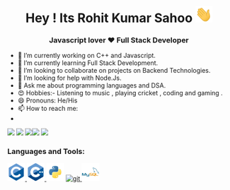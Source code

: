 <h1 align="center">Hey ! Its Rohit Kumar Sahoo <img src="https://raw.githubusercontent.com/ABSphreak/ABSphreak/master/gifs/Hi.gif" width="38px"></h1> 
<h3 align="center">Javascript lover ❤️  Full Stack Developer</h3>



- 🔭 I’m currently working on C++ and Javascript.
- 🌱 I’m currently learning Full Stack Development. 
- 👯 I’m looking to collaborate on projects on Backend Technologies.
- 🤔 I’m looking for help with Node.Js.
- 💬 Ask me about programming languages and DSA.
- 😍 Hobbies:- Listening to music , playing cricket , coding and gaming .
- 😄 Pronouns: He/His
- 📫 How to reach me:
- 
<a>[<img src="https://img.icons8.com/fluent/40/000000/gmail-new.png"/>](mailto:rohitkumarsahoo038@gmail.com)</a>  <a>[<img src="https://img.icons8.com/color/40/000000/linkedin.png"/>](https://www.linkedin.com/in/rohitkumarsahoo/)</a> <a>[<img src="https://img.icons8.com/color/40/000000/twitter--v1.png"/>](https://twitter.com/RohitKu83120199)</a><a>[<img src="https://img.icons8.com/fluent/40/000000/facebook-new.png"/>](https://www.facebook.com/rohit.sahoo.7359)</a> <a>[<img src="https://img.icons8.com/fluent/40/000000/instagram-new.png"/>](https://www.instagram.com/ro_hit0212/)






<h3 align="left">Languages and Tools:</h3>
</a> <a href="https://www.cprogramming.com/" target="_blank"> <img src="https://raw.githubusercontent.com/devicons/devicon/master/icons/c/c-original.svg" alt="c" width="40" height="40"/> </a> <a href="https://www.w3schools.com/cpp/" target="_blank"> <img src="https://raw.githubusercontent.com/devicons/devicon/master/icons/cplusplus/cplusplus-original.svg" alt="cplusplus" width="40" height="40"/> </a> <img src="https://raw.githubusercontent.com/github/explore/80688e429a7d4ef2fca1e82350fe8e3517d3494d/topics/python/python.png" width="40" height="40" /> <a href="https://git-scm.com/" target="_blank"> <img src="https://www.vectorlogo.zone/logos/git-scm/git-scm-icon.svg" alt="git" width="40" height="40"/> </a> </a> <a href="https://www.mysql.com/" target="_blank"> <img src="https://raw.githubusercontent.com/devicons/devicon/master/icons/mysql/mysql-original-wordmark.svg" alt="mysql" width="40" height="40"/> </a> 


